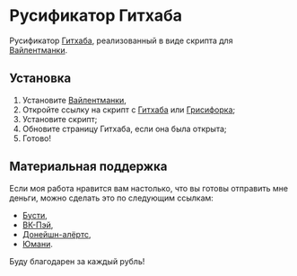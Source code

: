 # Русификатор Гитхаба

Русификатор [Гитхаба](https://github.com/), реализованный в виде скрипта для [Вайлентманки](https://addons.mozilla.org/en-US/firefox/addon/violentmonkey/).

## Установка

1. Установите [Вайлентманки](https://addons.mozilla.org/en-US/firefox/addon/violentmonkey/),
2. Откройте ссылку на скрипт c [Гитхаба](https://github.com/RushanM/GitHub-Russian-Translation/raw/refs/heads/master/GitHub-Ru-Translation.user.js) или [Грисифорка](https://greasyfork.org/ru/scripts/515487-github-russian-translation);
3. Установите скрипт;
3. Обновите страницу Гитхаба, если она была открыта;
4. Готово!

## Материальная поддержка

Если моя работа нравится вам настолько, что вы готовы отправить мне деньги, можно сделать это по следующим ссылкам:

* [Бусти](https://boosty.to/rushanm),
* [ВК-Пэй](https://vk.me/moneysend/deflecta),
* [Донейшн-алёртс](https://www.donationalerts.com/r/deflecta),
* [Юмани](https://yoomoney.ru/to/410015215253910).

Буду благодарен за каждый рубль!
